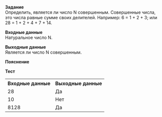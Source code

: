 **Задание**  
Определить, является ли число N совершенным. Совершенные числа, это числа равные сумме своих делителей. Например: 6 = 1 + 2 + 3; или 28 = 1 + 2 + 4 + 7 + 14.  

**Входные данные**  
Натуральное число N.  

**Выходные данные**  
Является ли число N совершенным.  

**Пояснение**  

**Тест**  
<table>
  <tr>
    <th>Входные данные</th>
    <th>Выходные данные</th>
  </tr>
  <tr>
    <td>28</td>
    <td>Да</td>
  </tr>
  <tr>
    <td>10</td>
    <td>Нет</td>
  </tr>
  <tr>
    <td>8128</td>
    <td>Да</td>
  </tr>
</table>